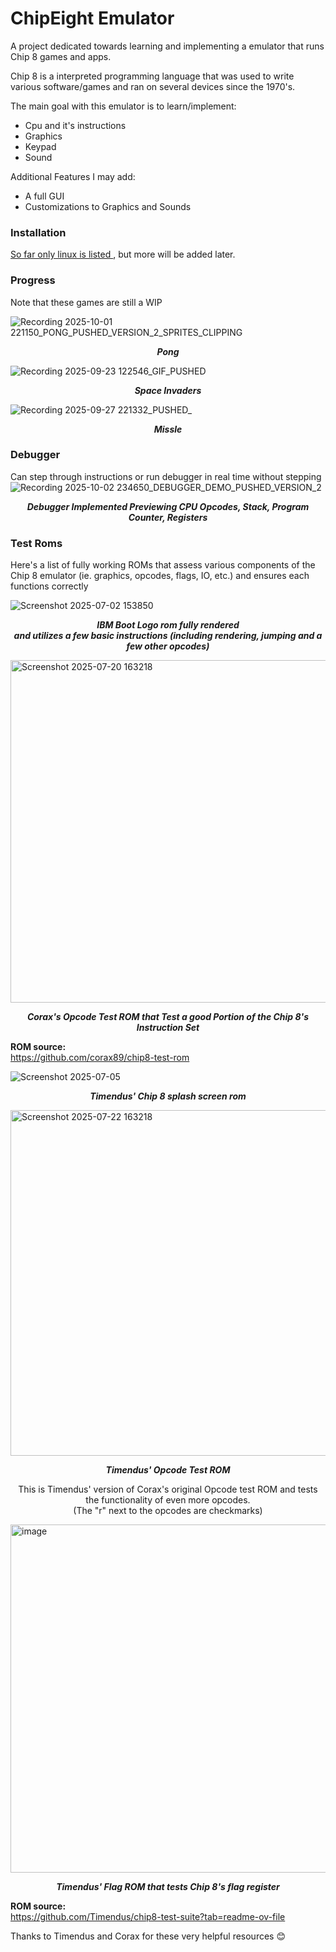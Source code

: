 # ChipEight Emulator

A project dedicated towards learning and implementing a emulator that runs Chip 8 games and apps.  

Chip 8 is a interpreted programming language that was used to write various software/games and ran on several devices since the 1970's. 

The main goal with this emulator is to learn/implement: 
- Cpu and it's instructions 
- Graphics
- Keypad 
- Sound

Additional Features I may add: 

- A full GUI
- Customizations to Graphics and Sounds

### Installation
<a href = "https://jeremys22.github.io/ChipEightDocs/docs/installation"> So far only linux is listed </a>, but more will be added later. 

### Progress 
Note that these games are still a WIP 

![Recording 2025-10-01 221150_PONG_PUSHED_VERSION_2_SPRITES_CLIPPING](https://github.com/user-attachments/assets/e38e04bd-3262-4554-9a6f-8194e4884b56)
<p align = "center"><strong><em>Pong</em></strong></p> 

![Recording 2025-09-23 122546_GIF_PUSHED](https://github.com/user-attachments/assets/065c4527-3ff7-456d-b914-33995d87f27f)
<p align = "center"><strong><em>Space Invaders</em></strong></p> 

![Recording 2025-09-27 221332_PUSHED_](https://github.com/user-attachments/assets/c0796fad-5202-46b4-8f72-3059681361d3)
<p align = "center"><strong><em>Missle</em></strong></p> 

### Debugger 
Can step through instructions or run debugger in real time without stepping 
![Recording 2025-10-02 234650_DEBUGGER_DEMO_PUSHED_VERSION_2](https://github.com/user-attachments/assets/bb0a5d21-a06a-4750-8cb3-c892dfedc77c)
<p align = "center"><strong><em>Debugger Implemented Previewing CPU Opcodes, Stack, Program Counter, Registers </em></strong></p> 

### Test Roms 
Here's a list of fully working ROMs that assess various components of the Chip 8 emulator (ie. graphics, opcodes, flags, IO, etc.) and ensures each functions correctly 

![Screenshot 2025-07-02 153850](https://github.com/user-attachments/assets/0efe8489-3846-4030-8038-de5adbc142ad)
<p align = "center"><strong><em>IBM Boot Logo rom fully rendered  
  <br>and utilizes a few basic instructions (including rendering, jumping and a few other opcodes) </em></strong></p> 

<img width="1065" height="548" alt="Screenshot 2025-07-20 163218" src="https://github.com/user-attachments/assets/15543fcc-9069-4d85-8850-3ddeb20cd6db" />
<p align = "center"><strong><em>Corax's Opcode Test ROM that Test a good Portion of the Chip 8's Instruction Set</em></strong></p>

<strong>ROM source:</strong><br>
https://github.com/corax89/chip8-test-rom 

![Screenshot 2025-07-05 ](https://github.com/user-attachments/assets/80045ea2-452f-48b2-ba56-1c59406104b8)
<p align = "center"><strong><em>Timendus' Chip 8 splash screen rom</em></strong></p>

<img width="1103" height="553" alt="Screenshot 2025-07-22 163218" src="https://github.com/user-attachments/assets/cd95e96c-50c3-45b5-99dd-6565d06c38bd" />
<p align = "center"><strong><em>Timendus' Opcode Test ROM </em></strong></p> 
<p align = "center">This is Timendus' version of Corax's original Opcode test ROM and tests the functionality of even more opcodes.  <br>(The "r" next to the opcodes are checkmarks)</p>

<img width="1066" height="557" alt="image" src="https://github.com/user-attachments/assets/5fa3fa1e-80d4-4627-8aae-6924939b2fbe" />
<p align = "center"><strong><em>Timendus' Flag ROM that tests Chip 8's flag register</em></strong></p> 

 
<strong>ROM source:</strong><br>
https://github.com/Timendus/chip8-test-suite?tab=readme-ov-file 

Thanks to Timendus and Corax for these very helpful resources 😊<br>  





